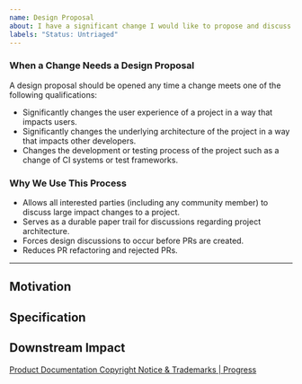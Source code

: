 ```yaml
---
name: Design Proposal
about: I have a significant change I would like to propose and discuss before starting
labels: "Status: Untriaged"
---
```


### When a Change Needs a Design Proposal

A design proposal should be opened any time a change meets one of the following qualifications:

- Significantly changes the user experience of a project in a way that impacts users.
- Significantly changes the underlying architecture of the project in a way that impacts other developers.
- Changes the development or testing process of the project such as a change of CI systems or test frameworks.

### Why We Use This Process

- Allows all interested parties (including any community member) to discuss large impact changes to a project.
- Serves as a durable paper trail for discussions regarding project architecture.
- Forces design discussions to occur before PRs are created.
- Reduces PR refactoring and rejected PRs.

---

<!---  Proposal description and rationale.  -->

## Motivation

<!---
    As a <<user_profile>>,
    I want to <<functionality>>,
    so that <<benefit>>.
 -->

## Specification

<!---  A detailed description of the planned implementation. -->

## Downstream Impact

<!---  Which other tools will be impacted by this work?  -->

[Product Documentation Copyright Notice & Trademarks | Progress](https://www.progress.com/legal/documentation-copyright)
